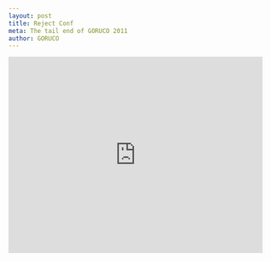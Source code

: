 ```yaml
---
layout: post
title: Reject Conf
meta: The tail end of GORUCO 2011
author: GORUCO
---
```



<iframe src="http://player.vimeo.com/video/27368833?byline=0&amp;portrait=0" width="100%" height="390px" frameborder="0" ></iframe>
